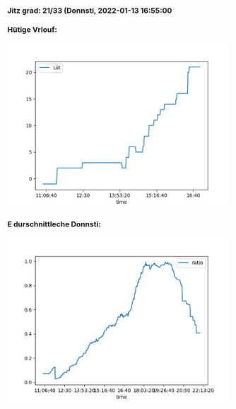 ### Jitz grad: 21/33 (Donnsti, 2022-01-13 16:55:00

### Hütige Vrlouf:
![Graph](Today.png)

### E durschnittleche Donnsti:
![Graph](Donnsti.png)